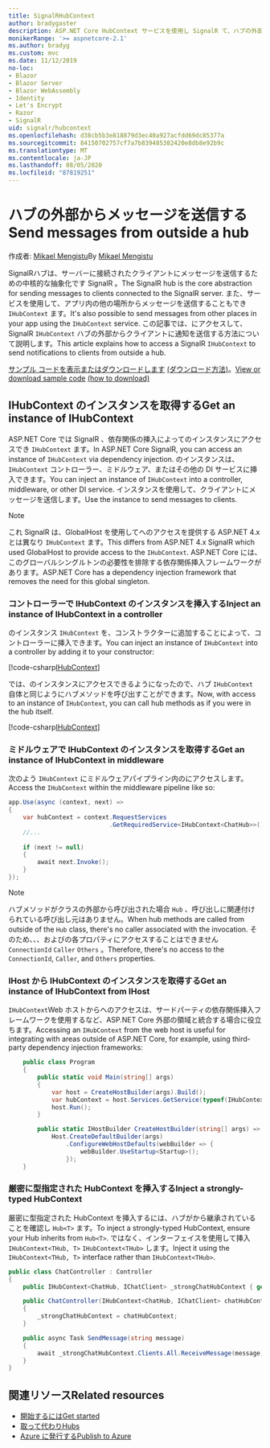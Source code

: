 ```yaml
---
title: SignalRHubContext
author: bradygaster
description: ASP.NET Core HubContext サービスを使用し SignalR て、ハブの外部からクライアントに通知を送信する方法について説明します。
monikerRange: '>= aspnetcore-2.1'
ms.author: bradyg
ms.custom: mvc
ms.date: 11/12/2019
no-loc:
- Blazor
- Blazor Server
- Blazor WebAssembly
- Identity
- Let's Encrypt
- Razor
- SignalR
uid: signalr/hubcontext
ms.openlocfilehash: d38cb5b3e818879d3ec40a927acfdd69dc85377a
ms.sourcegitcommit: 84150702757cf7a7b839485382420e8db8e92b9c
ms.translationtype: MT
ms.contentlocale: ja-JP
ms.lasthandoff: 08/05/2020
ms.locfileid: "87819251"
---
```

# <a name="send-messages-from-outside-a-hub"></a><span data-ttu-id="1ce62-103">ハブの外部からメッセージを送信する</span><span class="sxs-lookup"><span data-stu-id="1ce62-103">Send messages from outside a hub</span></span>

<span data-ttu-id="1ce62-104">作成者: [Mikael Mengistu](https://twitter.com/MikaelM_12)</span><span class="sxs-lookup"><span data-stu-id="1ce62-104">By [Mikael Mengistu](https://twitter.com/MikaelM_12)</span></span>

<span data-ttu-id="1ce62-105">SignalRハブは、サーバーに接続されたクライアントにメッセージを送信するための中核的な抽象化です SignalR 。</span><span class="sxs-lookup"><span data-stu-id="1ce62-105">The SignalR hub is the core abstraction for sending messages to clients connected to the SignalR server.</span></span> <span data-ttu-id="1ce62-106">また、サービスを使用して、アプリ内の他の場所からメッセージを送信することもでき `IHubContext` ます。</span><span class="sxs-lookup"><span data-stu-id="1ce62-106">It's also possible to send messages from other places in your app using the `IHubContext` service.</span></span> <span data-ttu-id="1ce62-107">この記事では、にアクセスして、 SignalR `IHubContext` ハブの外部からクライアントに通知を送信する方法について説明します。</span><span class="sxs-lookup"><span data-stu-id="1ce62-107">This article explains how to access a SignalR `IHubContext` to send notifications to clients from outside a hub.</span></span>

<span data-ttu-id="1ce62-108">[サンプル コードを表示またはダウンロードします](https://github.com/dotnet/AspNetCore.Docs/tree/master/aspnetcore/signalr/hubcontext/sample/) [(ダウンロード方法)](xref:index#how-to-download-a-sample)。</span><span class="sxs-lookup"><span data-stu-id="1ce62-108">[View or download sample code](https://github.com/dotnet/AspNetCore.Docs/tree/master/aspnetcore/signalr/hubcontext/sample/) [(how to download)](xref:index#how-to-download-a-sample)</span></span>

## <a name="get-an-instance-of-ihubcontext"></a><span data-ttu-id="1ce62-109">IHubContext のインスタンスを取得する</span><span class="sxs-lookup"><span data-stu-id="1ce62-109">Get an instance of IHubContext</span></span>

<span data-ttu-id="1ce62-110">ASP.NET Core では SignalR 、依存関係の挿入によってのインスタンスにアクセスでき `IHubContext` ます。</span><span class="sxs-lookup"><span data-stu-id="1ce62-110">In ASP.NET Core SignalR, you can access an instance of `IHubContext` via dependency injection.</span></span> <span data-ttu-id="1ce62-111">のインスタンスは、 `IHubContext` コントローラー、ミドルウェア、またはその他の DI サービスに挿入できます。</span><span class="sxs-lookup"><span data-stu-id="1ce62-111">You can inject an instance of `IHubContext` into a controller, middleware, or other DI service.</span></span> <span data-ttu-id="1ce62-112">インスタンスを使用して、クライアントにメッセージを送信します。</span><span class="sxs-lookup"><span data-stu-id="1ce62-112">Use the instance to send messages to clients.</span></span>

> [!NOTE]
> <span data-ttu-id="1ce62-113">これ SignalR は、GlobalHost を使用してへのアクセスを提供する ASP.NET 4.x とは異なり `IHubContext` ます。</span><span class="sxs-lookup"><span data-stu-id="1ce62-113">This differs from ASP.NET 4.x SignalR which used GlobalHost to provide access to the `IHubContext`.</span></span> <span data-ttu-id="1ce62-114">ASP.NET Core には、このグローバルシングルトンの必要性を排除する依存関係挿入フレームワークがあります。</span><span class="sxs-lookup"><span data-stu-id="1ce62-114">ASP.NET Core has a dependency injection framework that removes the need for this global singleton.</span></span>

### <a name="inject-an-instance-of-ihubcontext-in-a-controller"></a><span data-ttu-id="1ce62-115">コントローラーで IHubContext のインスタンスを挿入する</span><span class="sxs-lookup"><span data-stu-id="1ce62-115">Inject an instance of IHubContext in a controller</span></span>

<span data-ttu-id="1ce62-116">のインスタンス `IHubContext` を、コンストラクターに追加することによって、コントローラーに挿入できます。</span><span class="sxs-lookup"><span data-stu-id="1ce62-116">You can inject an instance of `IHubContext` into a controller by adding it to your constructor:</span></span>

[!code-csharp[IHubContext](hubcontext/sample/Controllers/HomeController.cs?range=12-19,57)]

<span data-ttu-id="1ce62-117">では、のインスタンスにアクセスできるようになったので、ハブ `IHubContext` 自体と同じようにハブメソッドを呼び出すことができます。</span><span class="sxs-lookup"><span data-stu-id="1ce62-117">Now, with access to an instance of `IHubContext`, you can call hub methods as if you were in the hub itself.</span></span>

[!code-csharp[IHubContext](hubcontext/sample/Controllers/HomeController.cs?range=21-25)]

### <a name="get-an-instance-of-ihubcontext-in-middleware"></a><span data-ttu-id="1ce62-118">ミドルウェアで IHubContext のインスタンスを取得する</span><span class="sxs-lookup"><span data-stu-id="1ce62-118">Get an instance of IHubContext in middleware</span></span>

<span data-ttu-id="1ce62-119">次のよう `IHubContext` にミドルウェアパイプライン内のにアクセスします。</span><span class="sxs-lookup"><span data-stu-id="1ce62-119">Access the `IHubContext` within the middleware pipeline like so:</span></span>

```csharp
app.Use(async (context, next) =>
{
    var hubContext = context.RequestServices
                            .GetRequiredService<IHubContext<ChatHub>>();
    //...
    
    if (next != null)
    {
        await next.Invoke();
    }
});
```

> [!NOTE]
> <span data-ttu-id="1ce62-120">ハブメソッドがクラスの外部から呼び出された場合 `Hub` 、呼び出しに関連付けられている呼び出し元はありません。</span><span class="sxs-lookup"><span data-stu-id="1ce62-120">When hub methods are called from outside of the `Hub` class, there's no caller associated with the invocation.</span></span> <span data-ttu-id="1ce62-121">そのため、、、およびの各プロパティにアクセスすることはできません `ConnectionId` `Caller` `Others` 。</span><span class="sxs-lookup"><span data-stu-id="1ce62-121">Therefore, there's no access to the `ConnectionId`, `Caller`, and `Others` properties.</span></span>

### <a name="get-an-instance-of-ihubcontext-from-ihost"></a><span data-ttu-id="1ce62-122">IHost から IHubContext のインスタンスを取得する</span><span class="sxs-lookup"><span data-stu-id="1ce62-122">Get an instance of IHubContext from IHost</span></span>

<span data-ttu-id="1ce62-123">`IHubContext`Web ホストからへのアクセスは、サードパーティの依存関係挿入フレームワークを使用するなど、ASP.NET Core 外部の領域と統合する場合に役立ちます。</span><span class="sxs-lookup"><span data-stu-id="1ce62-123">Accessing an `IHubContext` from the web host is useful for integrating with areas outside of ASP.NET Core, for example, using third-party dependency injection frameworks:</span></span>

```csharp
    public class Program
    {
        public static void Main(string[] args)
        {
            var host = CreateHostBuilder(args).Build();
            var hubContext = host.Services.GetService(typeof(IHubContext<ChatHub>));
            host.Run();
        }

        public static IHostBuilder CreateHostBuilder(string[] args) =>
            Host.CreateDefaultBuilder(args)
                .ConfigureWebHostDefaults(webBuilder => {
                    webBuilder.UseStartup<Startup>();
                });
    }
```

### <a name="inject-a-strongly-typed-hubcontext"></a><span data-ttu-id="1ce62-124">厳密に型指定された HubContext を挿入する</span><span class="sxs-lookup"><span data-stu-id="1ce62-124">Inject a strongly-typed HubContext</span></span>

<span data-ttu-id="1ce62-125">厳密に型指定された HubContext を挿入するには、ハブがから継承されていることを確認し `Hub<T>` ます。</span><span class="sxs-lookup"><span data-stu-id="1ce62-125">To inject a strongly-typed HubContext, ensure your Hub inherits from `Hub<T>`.</span></span> <span data-ttu-id="1ce62-126">ではなく、インターフェイスを使用して挿入 `IHubContext<THub, T>` `IHubContext<THub>` します。</span><span class="sxs-lookup"><span data-stu-id="1ce62-126">Inject it using the `IHubContext<THub, T>` interface rather than `IHubContext<THub>`.</span></span>

```csharp
public class ChatController : Controller
{
    public IHubContext<ChatHub, IChatClient> _strongChatHubContext { get; }

    public ChatController(IHubContext<ChatHub, IChatClient> chatHubContext)
    {
        _strongChatHubContext = chatHubContext;
    }

    public async Task SendMessage(string message)
    {
        await _strongChatHubContext.Clients.All.ReceiveMessage(message);
    }
}
```

## <a name="related-resources"></a><span data-ttu-id="1ce62-127">関連リソース</span><span class="sxs-lookup"><span data-stu-id="1ce62-127">Related resources</span></span>

* [<span data-ttu-id="1ce62-128">開始するには</span><span class="sxs-lookup"><span data-stu-id="1ce62-128">Get started</span></span>](xref:tutorials/signalr)
* [<span data-ttu-id="1ce62-129">取って代わり</span><span class="sxs-lookup"><span data-stu-id="1ce62-129">Hubs</span></span>](xref:signalr/hubs)
* [<span data-ttu-id="1ce62-130">Azure に発行する</span><span class="sxs-lookup"><span data-stu-id="1ce62-130">Publish to Azure</span></span>](xref:signalr/publish-to-azure-web-app)
